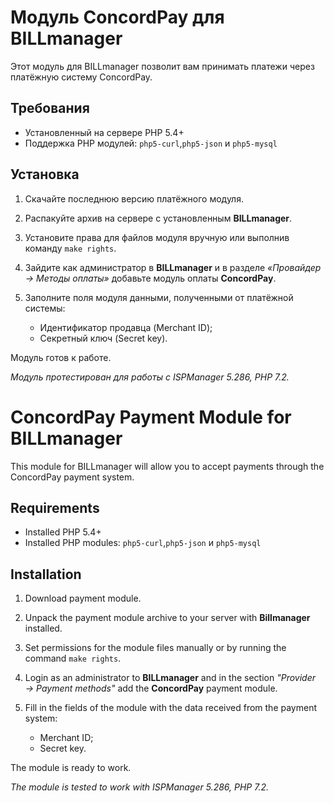 # Модуль ConcordPay для BILLmanager

Этот модуль для BILLmanager позволит вам принимать платежи через платёжную систему ConcordPay.

## Требования

- Установленный на сервере PHP 5.4+
- Поддержка PHP модулей: `php5-curl`,`php5-json` и `php5-mysql`

## Установка

1. Скачайте последнюю версию платёжного модуля.
   
2. Распакуйте архив на сервере с установленным **BILLmanager**.
   
3. Установите права для файлов модуля вручную или выполнив команду `make rights`.
   
4. Зайдите как администратор в **BILLmanager** и в разделе *«Провайдер → Методы оплаты»* добавьте модуль оплаты **ConcordPay**.
   
5. Заполните поля модуля данными, полученными от платёжной системы:
   - Идентификатор продавца (Merchant ID);
   - Секретный ключ (Secret key).
  
Модуль готов к работе.

*Модуль протестирован для работы с ISPManager 5.286, PHP 7.2.*

# ConcordPay Payment Module for BILLmanager

This module for BILLmanager will allow you to accept payments through the ConcordPay payment system.

## Requirements

- Installed PHP 5.4+
- Installed PHP modules: `php5-curl`,`php5-json` и `php5-mysql`

## Installation

1. Download payment module.
   
2. Unpack the payment module archive to your server with **Billmanager** installed.
   
3. Set permissions for the module files manually or by running the command `make rights`.

4. Login as an administrator to **BILLmanager** and in the section *"Provider → Payment methods"* add the **ConcordPay** payment module.

5. Fill in the fields of the module with the data received from the payment system:
   - Merchant ID;
   - Secret key.

The module is ready to work.

*The module is tested to work with ISPManager 5.286, PHP 7.2.*